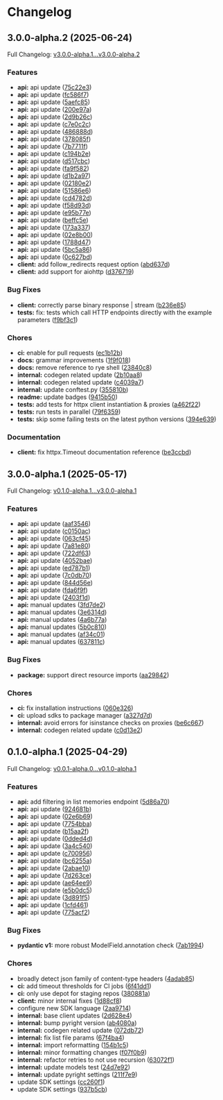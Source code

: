 # Changelog

## 3.0.0-alpha.2 (2025-06-24)

Full Changelog: [v3.0.0-alpha.1...v3.0.0-alpha.2](https://github.com/supermemoryai/python-sdk/compare/v3.0.0-alpha.1...v3.0.0-alpha.2)

### Features

* **api:** api update ([75c22e3](https://github.com/supermemoryai/python-sdk/commit/75c22e3f2db8eda857ca184f5bd531ff736a1c8c))
* **api:** api update ([fc586f7](https://github.com/supermemoryai/python-sdk/commit/fc586f729ac602946e95de2e61b6d27a8c3b1167))
* **api:** api update ([5aefc85](https://github.com/supermemoryai/python-sdk/commit/5aefc85540c70a195c2c59a8e9cdd529ff124a3b))
* **api:** api update ([200e97a](https://github.com/supermemoryai/python-sdk/commit/200e97acf9f2be46a3ffef069912da9e4d05a951))
* **api:** api update ([2d9b26c](https://github.com/supermemoryai/python-sdk/commit/2d9b26ce58cf533ffbff6d7a002c8504752c1e6a))
* **api:** api update ([c7e0c2c](https://github.com/supermemoryai/python-sdk/commit/c7e0c2ccae941136705f2328fe536870789cf52a))
* **api:** api update ([486888d](https://github.com/supermemoryai/python-sdk/commit/486888da89d570779e132f3b810c7d1a4f59082a))
* **api:** api update ([378085f](https://github.com/supermemoryai/python-sdk/commit/378085f0090ebf25bbc46d0e3947737457ae3a30))
* **api:** api update ([7b7711f](https://github.com/supermemoryai/python-sdk/commit/7b7711f282eebbaf4edb462b1dc2ed5dfb1bc0fc))
* **api:** api update ([c194b2e](https://github.com/supermemoryai/python-sdk/commit/c194b2ecbe42ebe5997aab4bc96fb7120a5f6b9c))
* **api:** api update ([d517cbc](https://github.com/supermemoryai/python-sdk/commit/d517cbce5d74b7cd92d8921d16ba1bb025848549))
* **api:** api update ([fa9f582](https://github.com/supermemoryai/python-sdk/commit/fa9f582226ed9dee9ea8196b78b9312938093465))
* **api:** api update ([d1b2a97](https://github.com/supermemoryai/python-sdk/commit/d1b2a9719deb080c4b64ae97893ba139ecaebf68))
* **api:** api update ([02180e2](https://github.com/supermemoryai/python-sdk/commit/02180e296f97a30626b183ba533f45879981cc62))
* **api:** api update ([51586e6](https://github.com/supermemoryai/python-sdk/commit/51586e68f9ec7b04b7aba149142f6e550113c0b9))
* **api:** api update ([cd4782d](https://github.com/supermemoryai/python-sdk/commit/cd4782de2b4f05196e6b3f37768de900a6a9e81d))
* **api:** api update ([f58d93d](https://github.com/supermemoryai/python-sdk/commit/f58d93dc249798bdf62c00335c6b9bfdf8430795))
* **api:** api update ([e95b77e](https://github.com/supermemoryai/python-sdk/commit/e95b77ee719a76f0eb22c56f07e90f05712de7cd))
* **api:** api update ([beffc5e](https://github.com/supermemoryai/python-sdk/commit/beffc5e09b5aee9c1517453b2f5574881ecf5dd7))
* **api:** api update ([173a337](https://github.com/supermemoryai/python-sdk/commit/173a337626cbd75d951d10a04e91261ed3a2a384))
* **api:** api update ([02e8b00](https://github.com/supermemoryai/python-sdk/commit/02e8b0072cb84a52124f61f5d8f64d69809c7833))
* **api:** api update ([1788d47](https://github.com/supermemoryai/python-sdk/commit/1788d476d76fd786ed495ee5f8048c301fae0799))
* **api:** api update ([5bc5a86](https://github.com/supermemoryai/python-sdk/commit/5bc5a8611c00f3c77c1e3787f578c91577ddfbb0))
* **api:** api update ([0c627bd](https://github.com/supermemoryai/python-sdk/commit/0c627bde6c7f6ef8d55e94993a612f34c75c7f80))
* **client:** add follow_redirects request option ([abd637d](https://github.com/supermemoryai/python-sdk/commit/abd637db1e3642c0dcc609bf4cac3d0a2bdad061))
* **client:** add support for aiohttp ([d376719](https://github.com/supermemoryai/python-sdk/commit/d37671920ac604d643c0d9edaaee08aaaea2d881))


### Bug Fixes

* **client:** correctly parse binary response | stream ([b236e85](https://github.com/supermemoryai/python-sdk/commit/b236e8552e9393048b3541c2c41d969fd5a88ac0))
* **tests:** fix: tests which call HTTP endpoints directly with the example parameters ([f9bf3c1](https://github.com/supermemoryai/python-sdk/commit/f9bf3c135c6a6236c8ef0ee5d538843021448b9d))


### Chores

* **ci:** enable for pull requests ([ec1b12b](https://github.com/supermemoryai/python-sdk/commit/ec1b12b9447ff582d80a0dedf75dc5c924aee6e4))
* **docs:** grammar improvements ([1f9f018](https://github.com/supermemoryai/python-sdk/commit/1f9f01876a2754521ab8cc75c92634b05221f6c5))
* **docs:** remove reference to rye shell ([23840c8](https://github.com/supermemoryai/python-sdk/commit/23840c8b8a67cb3b60e94c1eb74994d28b3508f1))
* **internal:** codegen related update ([2b10aa8](https://github.com/supermemoryai/python-sdk/commit/2b10aa88d82e044d1a7df2bdd266209f4c130c8d))
* **internal:** codegen related update ([c4039a7](https://github.com/supermemoryai/python-sdk/commit/c4039a7d5124d2c6719508830bf8067ebbb4fd58))
* **internal:** update conftest.py ([355810b](https://github.com/supermemoryai/python-sdk/commit/355810b458222ddf405ec130cf43887cf7b2138d))
* **readme:** update badges ([9415b50](https://github.com/supermemoryai/python-sdk/commit/9415b50222cea2e827a8e9c13525ad8e19df9ff2))
* **tests:** add tests for httpx client instantiation & proxies ([a462f22](https://github.com/supermemoryai/python-sdk/commit/a462f2240dac23bf780f540ba39da3febbc561e7))
* **tests:** run tests in parallel ([79f6359](https://github.com/supermemoryai/python-sdk/commit/79f6359beb267f85e273a5a3017283d9e231e78a))
* **tests:** skip some failing tests on the latest python versions ([394e639](https://github.com/supermemoryai/python-sdk/commit/394e639fb904cd4c27b299f5960fd2f02f159b10))


### Documentation

* **client:** fix httpx.Timeout documentation reference ([be3ccbd](https://github.com/supermemoryai/python-sdk/commit/be3ccbdebe4974592c670cb43ed572ced78e60a3))

## 3.0.0-alpha.1 (2025-05-17)

Full Changelog: [v0.1.0-alpha.1...v3.0.0-alpha.1](https://github.com/supermemoryai/python-sdk/compare/v0.1.0-alpha.1...v3.0.0-alpha.1)

### Features

* **api:** api update ([aaf3546](https://github.com/supermemoryai/python-sdk/commit/aaf354623319d2e3f99031669a615d3af48c9dab))
* **api:** api update ([c0150ac](https://github.com/supermemoryai/python-sdk/commit/c0150acac7ccae7e89707909d9250028fc4d5251))
* **api:** api update ([063cf45](https://github.com/supermemoryai/python-sdk/commit/063cf45fced039b32de6f00fc4862a873d50451a))
* **api:** api update ([7a81e80](https://github.com/supermemoryai/python-sdk/commit/7a81e8027fd0c76041672c71345e18724e71c10f))
* **api:** api update ([722df63](https://github.com/supermemoryai/python-sdk/commit/722df6387d8fc3b38ee892d4382b19339a4b8165))
* **api:** api update ([4052bae](https://github.com/supermemoryai/python-sdk/commit/4052baeca12183552a9bda674e97310e77b93623))
* **api:** api update ([ed787b1](https://github.com/supermemoryai/python-sdk/commit/ed787b1abd49ebbc4e219f90bf71511306aafb2b))
* **api:** api update ([7c0db70](https://github.com/supermemoryai/python-sdk/commit/7c0db70ec61ccd64197c333592457b925782f1ce))
* **api:** api update ([844d56e](https://github.com/supermemoryai/python-sdk/commit/844d56ecd40cffb441c47050e5e820051d65af7e))
* **api:** api update ([fda6f9f](https://github.com/supermemoryai/python-sdk/commit/fda6f9f111dac7db4bba42779e967356b8615e3c))
* **api:** api update ([2403f1d](https://github.com/supermemoryai/python-sdk/commit/2403f1da4d83266ddf49ada0103c8f5d432bf966))
* **api:** manual updates ([3fd7de2](https://github.com/supermemoryai/python-sdk/commit/3fd7de29691be3303c91fd89189371a0ef7845dc))
* **api:** manual updates ([3e6314d](https://github.com/supermemoryai/python-sdk/commit/3e6314dba381eb65fe644941f2cca25dfcd93d3d))
* **api:** manual updates ([4a6b77a](https://github.com/supermemoryai/python-sdk/commit/4a6b77aa6cd55d7135e33cbfb1138d9b2d00d40a))
* **api:** manual updates ([5b0c810](https://github.com/supermemoryai/python-sdk/commit/5b0c81086db77a2ea5922d117f4e393475d2bd03))
* **api:** manual updates ([af34c01](https://github.com/supermemoryai/python-sdk/commit/af34c01553feba151893eea0f6a905078146424f))
* **api:** manual updates ([637811c](https://github.com/supermemoryai/python-sdk/commit/637811c4a31cfc9d258ca8562fee1cd38fb51320))


### Bug Fixes

* **package:** support direct resource imports ([aa29842](https://github.com/supermemoryai/python-sdk/commit/aa2984202e3ff68031618847bc5a438e5a42933f))


### Chores

* **ci:** fix installation instructions ([060e326](https://github.com/supermemoryai/python-sdk/commit/060e32620febdd50931ae4d6e692a527b36b99fe))
* **ci:** upload sdks to package manager ([a327d7d](https://github.com/supermemoryai/python-sdk/commit/a327d7ddd1836e1a15b30eb5fb33388fe2580229))
* **internal:** avoid errors for isinstance checks on proxies ([be6c667](https://github.com/supermemoryai/python-sdk/commit/be6c667dbff65c00fc7f3bd22e541b477c19ca08))
* **internal:** codegen related update ([c0d13e2](https://github.com/supermemoryai/python-sdk/commit/c0d13e254d08d459edc35def2c38774ce11fcd0d))

## 0.1.0-alpha.1 (2025-04-29)

Full Changelog: [v0.0.1-alpha.0...v0.1.0-alpha.1](https://github.com/supermemoryai/python-sdk/compare/v0.0.1-alpha.0...v0.1.0-alpha.1)

### Features

* **api:** add filtering in list memories endpoint ([5d86a70](https://github.com/supermemoryai/python-sdk/commit/5d86a703c41b0ce90c8ac61f2eccd6c83f79c176))
* **api:** api update ([924681b](https://github.com/supermemoryai/python-sdk/commit/924681b37fe9492f316be15559df2644e7660842))
* **api:** api update ([02e6b69](https://github.com/supermemoryai/python-sdk/commit/02e6b6940d3e9a7d3bfa61af801bcfa5e1a11529))
* **api:** api update ([7754bba](https://github.com/supermemoryai/python-sdk/commit/7754bba34d6a99d903acb7439caccbe5ab9aa598))
* **api:** api update ([b15aa2f](https://github.com/supermemoryai/python-sdk/commit/b15aa2f8c7772f84485e610d5352e68c9f4b367b))
* **api:** api update ([0dded4d](https://github.com/supermemoryai/python-sdk/commit/0dded4d6be51807c0a295495684bdb6aa5f853d1))
* **api:** api update ([3a4c540](https://github.com/supermemoryai/python-sdk/commit/3a4c540b328cdfb4b9aba4e7f3a9a5def657e753))
* **api:** api update ([c700956](https://github.com/supermemoryai/python-sdk/commit/c700956b44689bb82d054d2ffabc49a902be413b))
* **api:** api update ([bc6255a](https://github.com/supermemoryai/python-sdk/commit/bc6255addc8757d56d803593913db96e9b12a4e1))
* **api:** api update ([2abae10](https://github.com/supermemoryai/python-sdk/commit/2abae10ee88440ef931f7a127cb365c56d80a45d))
* **api:** api update ([7d263ce](https://github.com/supermemoryai/python-sdk/commit/7d263cefd8242b701e96b181caf6e2b473f7acac))
* **api:** api update ([ae64ee9](https://github.com/supermemoryai/python-sdk/commit/ae64ee969401c34da3704278bc05996cecc2214e))
* **api:** api update ([e5b0dc5](https://github.com/supermemoryai/python-sdk/commit/e5b0dc54ccebf278fb3d26cce334daa816bc5324))
* **api:** api update ([3d891f5](https://github.com/supermemoryai/python-sdk/commit/3d891f569dcec80be6b25757bd0f7fd41366b86c))
* **api:** api update ([1cfd461](https://github.com/supermemoryai/python-sdk/commit/1cfd4616cd5230a3eedc01b4b6cb3fc2ad6828df))
* **api:** api update ([775acf2](https://github.com/supermemoryai/python-sdk/commit/775acf29ed6814a9e00928a21d7e1b269bd1c827))


### Bug Fixes

* **pydantic v1:** more robust ModelField.annotation check ([7ab1994](https://github.com/supermemoryai/python-sdk/commit/7ab19942fc0ec181a3ada4c2748cef5c6f604f86))


### Chores

* broadly detect json family of content-type headers ([4adab85](https://github.com/supermemoryai/python-sdk/commit/4adab85222033e3ab74864916e3913590c2e3983))
* **ci:** add timeout thresholds for CI jobs ([6f41dd1](https://github.com/supermemoryai/python-sdk/commit/6f41dd1bcde3a7bc32c02b5e9fe301699274a19f))
* **ci:** only use depot for staging repos ([380881a](https://github.com/supermemoryai/python-sdk/commit/380881ab4ca3cc2b121f2fc4d16a567afd6bc763))
* **client:** minor internal fixes ([1d88cf8](https://github.com/supermemoryai/python-sdk/commit/1d88cf891c3bfb06983f28fd7bc3365e92c45f84))
* configure new SDK language ([2aa9714](https://github.com/supermemoryai/python-sdk/commit/2aa971422b0eeddb9319fe6780fcd4bfd5a9b6c7))
* **internal:** base client updates ([2d628e4](https://github.com/supermemoryai/python-sdk/commit/2d628e42bdfdee7dbda8e177950b93efc3f0875d))
* **internal:** bump pyright version ([ab4080a](https://github.com/supermemoryai/python-sdk/commit/ab4080a27dc73e5956fc663449720ece5966f383))
* **internal:** codegen related update ([072db72](https://github.com/supermemoryai/python-sdk/commit/072db7257871c72e512c6776cfe680c2fb5df738))
* **internal:** fix list file params ([67f4ba4](https://github.com/supermemoryai/python-sdk/commit/67f4ba4b3f89f42bd0f17c5bd88fb4663e3dbf1b))
* **internal:** import reformatting ([154b1c5](https://github.com/supermemoryai/python-sdk/commit/154b1c58b7fd421aa2039cfb4438b72e2cbe4d38))
* **internal:** minor formatting changes ([f07f0b9](https://github.com/supermemoryai/python-sdk/commit/f07f0b9dbc8c5f0ef4d3c4acfa980d991aba3943))
* **internal:** refactor retries to not use recursion ([63072f1](https://github.com/supermemoryai/python-sdk/commit/63072f131bca572e22af65c2c8b3b42f5e5d866a))
* **internal:** update models test ([24d7e92](https://github.com/supermemoryai/python-sdk/commit/24d7e92ceed67b23dc0189d36d30c8eb8bb2d075))
* **internal:** update pyright settings ([211f7e9](https://github.com/supermemoryai/python-sdk/commit/211f7e9f03d8ff06f680364b8cfb1c38dde54935))
* update SDK settings ([cc260f1](https://github.com/supermemoryai/python-sdk/commit/cc260f124b2858bfd9495a8da074fd20890f3f10))
* update SDK settings ([937b5cb](https://github.com/supermemoryai/python-sdk/commit/937b5cb5e302e009bfc7475c4f942d4f5c24bcdd))

